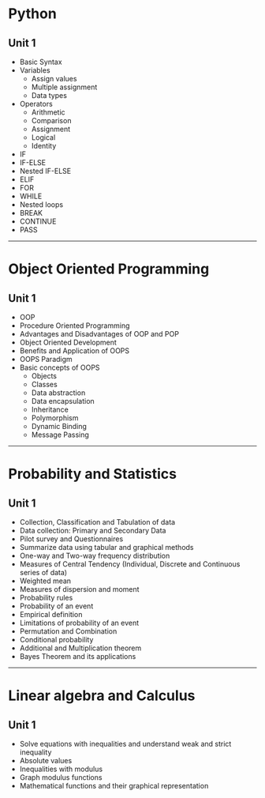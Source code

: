 # Python
## Unit 1
- Basic Syntax
- Variables
	- Assign values
	- Multiple assignment
	- Data types
- Operators
	- Arithmetic
	- Comparison
	- Assignment
	- Logical
	- Identity
- IF
- IF-ELSE
- Nested IF-ELSE
- ELIF
- FOR
- WHILE
- Nested loops
- BREAK
- CONTINUE
- PASS
---
# Object Oriented Programming
## Unit 1
- OOP
- Procedure Oriented Programming
- Advantages and Disadvantages of OOP and POP
- Object Oriented Development
- Benefits and Application of OOPS
- OOPS Paradigm
- Basic concepts of OOPS
	- Objects
	- Classes
	- Data abstraction
	- Data encapsulation
	-  Inheritance
	- Polymorphism
	- Dynamic Binding
	- Message Passing
---
# Probability and Statistics
## Unit 1
- Collection, Classification and Tabulation of data
- Data collection: Primary and Secondary Data
- Pilot survey and Questionnaires
- Summarize data using tabular and graphical methods
- One-way and Two-way frequency distribution
- Measures of Central Tendency (Individual, Discrete and Continuous series of data)
- Weighted mean
- Measures of dispersion and moment
- Probability rules
- Probability of an event
- Empirical definition
- Limitations of probability of an event
- Permutation and Combination
- Conditional probability
- Additional and Multiplication theorem
- Bayes Theorem and its applications
---
# Linear algebra and Calculus
## Unit 1
- Solve equations with inequalities and understand weak and strict inequality
- Absolute values
- Inequalities with modulus
- Graph modulus functions
- Mathematical functions and their graphical representation
